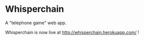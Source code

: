 # Whisperchain
A "telephone game" web app.

Whisperchain is now live at http://whisperchain.herokuapp.com/ !